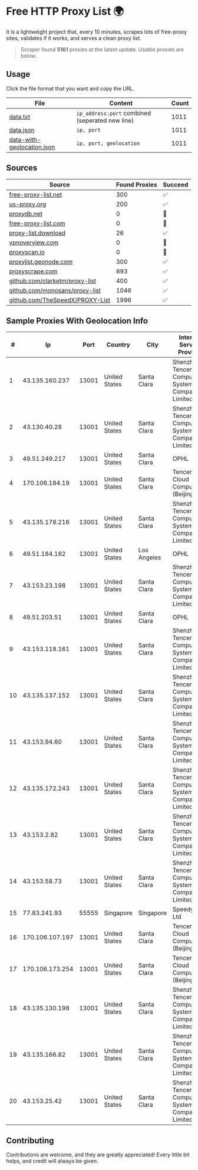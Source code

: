 
# Free HTTP Proxy List 🌍

It is a lightweight project that, every 10 minutes, scrapes lots of free-proxy sites, validates if it works, and serves a clean proxy list.


> Scraper found **5161** proxies at the latest update. Usable proxies are below.

## Usage

Click the file format that you want and copy the URL.


|File|Content|Count|
|----|-------|-----|
|[data.txt](https://raw.githubusercontent.com/themiralay/Proxy-List-World/master/data.txt)|`ip_address:port` combined (seperated new line)|1011|
|[data.json](https://raw.githubusercontent.com/themiralay/Proxy-List-World/master/data.json)|`ip, port`|1011|
|[data-with-geolocation.json](https://raw.githubusercontent.com/themiralay/Proxy-List-World/master/data-with-geolocation.json)|`ip, port, geolocation`|1011|

## Sources

|Source|Found Proxies|Succeed|
|------|-------------|-------|
|[free-proxy-list.net](https://free-proxy-list.net)|300|✅|
|[us-proxy.org](https://www.us-proxy.org)|200|✅|
|[proxydb.net](http://proxydb.net)|0|🚫|
|[free-proxy-list.com](https://free-proxy-list.com/?page=&port=&type%5B%5D=http&type%5B%5D=https&up_time=0&search=Search)|0|🚫|
|[proxy-list.download](https://www.proxy-list.download/HTTP)|26|✅|
|[vpnoverview.com](https://vpnoverview.com/privacy/anonymous-browsing/free-proxy-servers)|0|🚫|
|[proxyscan.io](https://www.proxyscan.io)|0|🚫|
|[proxylist.geonode.com](https://proxylist.geonode.com/api/proxy-list?limit=300&page=1&sort_by=lastChecked&sort_type=desc&protocols=http,https)|300|✅|
|[proxyscrape.com](https://api.proxyscrape.com/v2/?request=displayproxies&protocol=http&timeout=10000&country=all&ssl=all&anonymity=all)|893|✅|
|[github.com/clarketm/proxy-list](https://raw.githubusercontent.com/clarketm/proxy-list/master/proxy-list-raw.txt)|400|✅|
|[github.com/monosans/proxy-list](https://raw.githubusercontent.com/monosans/proxy-list/main/proxies/http.txt)|1046|✅|
|[github.com/TheSpeedX/PROXY-List](https://raw.githubusercontent.com/TheSpeedX/PROXY-List/master/http.txt)|1996|✅|


## Sample Proxies With Geolocation Info

|#|Ip|Port|Country|City|Internet Service Provider|
|-|--|----|-------|----|-------------------------|
|1|43.135.160.237|13001|United States|Santa Clara|Shenzhen Tencent Computer Systems Company Limited|
|2|43.130.40.28|13001|United States|Santa Clara|Shenzhen Tencent Computer Systems Company Limited|
|3|49.51.249.217|13001|United States|Santa Clara|OPHL|
|4|170.106.184.19|13001|United States|Santa Clara|Tencent Cloud Computing (Beijing) Co|
|5|43.135.178.216|13001|United States|Santa Clara|Shenzhen Tencent Computer Systems Company Limited|
|6|49.51.184.182|13001|United States|Los Angeles|OPHL|
|7|43.153.23.198|13001|United States|Santa Clara|Shenzhen Tencent Computer Systems Company Limited|
|8|49.51.203.51|13001|United States|Santa Clara|OPHL|
|9|43.153.118.161|13001|United States|Santa Clara|Shenzhen Tencent Computer Systems Company Limited|
|10|43.135.137.152|13001|United States|Santa Clara|Shenzhen Tencent Computer Systems Company Limited|
|11|43.153.94.60|13001|United States|Santa Clara|Shenzhen Tencent Computer Systems Company Limited|
|12|43.135.172.243|13001|United States|Santa Clara|Shenzhen Tencent Computer Systems Company Limited|
|13|43.153.2.82|13001|United States|Santa Clara|Shenzhen Tencent Computer Systems Company Limited|
|14|43.153.58.73|13001|United States|Santa Clara|Shenzhen Tencent Computer Systems Company Limited|
|15|77.83.241.93|55555|Singapore|Singapore|SpeedyPage Ltd|
|16|170.106.107.197|13001|United States|Santa Clara|Tencent Cloud Computing (Beijing) Co|
|17|170.106.173.254|13001|United States|Santa Clara|Tencent Cloud Computing (Beijing) Co|
|18|43.135.130.198|13001|United States|Santa Clara|Shenzhen Tencent Computer Systems Company Limited|
|19|43.135.166.82|13001|United States|Santa Clara|Shenzhen Tencent Computer Systems Company Limited|
|20|43.153.25.42|13001|United States|Santa Clara|Shenzhen Tencent Computer Systems Company Limited|



## Contributing

Contributions are welcome, and they are greatly appreciated! Every
little bit helps, and credit will always be given.

